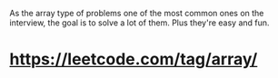 As the array type of problems one of the most common ones on the interview, the goal is to solve a lot of them. Plus they're easy and fun.

# https://leetcode.com/tag/array/
